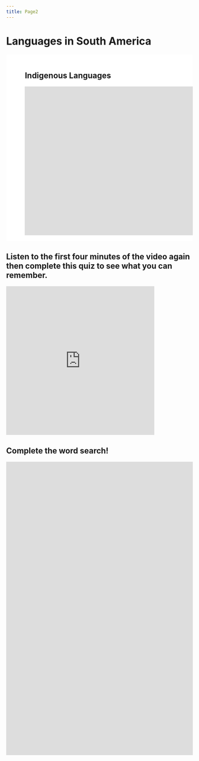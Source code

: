 ```yaml
---
title: Page2
---
```


<html>
<body>

<h1>Languages in South America</h1>

<section>
  <div class="row">
  <div class="column" style="background-color:#ffffff;">
    <head>
<style>
.center {
  margin: auto;
  width: 80%;
  border: 5px solid #ffffff;
  padding: 10px;
}
</style>
</head>
<body>


<div class="center">
  <h2> Indigenous Languages</h2> 
<iframe width="1000" height="400" src="https://www.youtube.com/embed/US-sSO0Pc3Q" title="YouTube video player" frameborder="0" allow="accelerometer; autoplay; clipboard-write; encrypted-media; gyroscope; picture-in-picture" allowfullscreen></iframe>

</div>

</body>
</div>
  </div>
</section>

<section>
  <h2>Listen to the first four minutes of the video again then complete this quiz to see what you can remember.</h2>
  <p><iframe src="https://h5p.org/h5p/embed/1235829" width="400" height="400" frameborder="0" allowfullscreen="allowfullscreen" allow="geolocation *; microphone *; camera *; midi *; encrypted-media *" title="Example Content - Single Choice Set"></iframe><script src="https://h5p.org/sites/all/modules/h5p/library/js/h5p-resizer.js" charset="UTF-8"></script></p>
</section>

<section>
  <h2>Complete the word search!</h2>
  <p>  <div class="column" style="background-color:#ccc;">
  <iframe src="https://h5p.org/h5p/embed/1235838" width="1090" height="789" frameborder="0" allowfullscreen="allowfullscreen" allow="geolocation *; microphone *; camera *; midi *; encrypted-media *" title="Find the countries in the word search below"></iframe><script src="https://h5p.org/sites/all/modules/h5p/library/js/h5p-resizer.js" charset="UTF-8"></script>
  </div></p>

</body>
</html>
